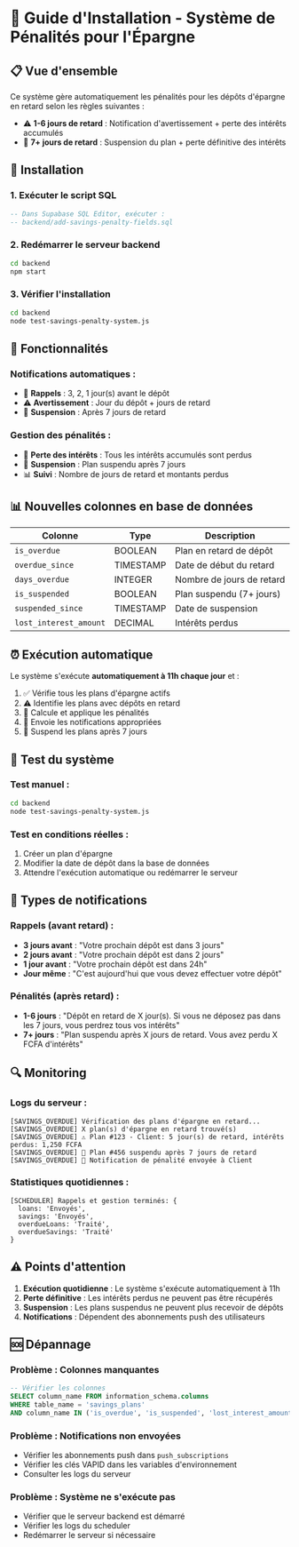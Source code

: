 # 🚨 Guide d'Installation - Système de Pénalités pour l'Épargne

## 📋 **Vue d'ensemble**

Ce système gère automatiquement les pénalités pour les dépôts d'épargne en retard selon les règles suivantes :

- ⚠️ **1-6 jours de retard** : Notification d'avertissement + perte des intérêts accumulés
- 🚫 **7+ jours de retard** : Suspension du plan + perte définitive des intérêts

## 🚀 **Installation**

### **1. Exécuter le script SQL**
```sql
-- Dans Supabase SQL Editor, exécuter :
-- backend/add-savings-penalty-fields.sql
```

### **2. Redémarrer le serveur backend**
```bash
cd backend
npm start
```

### **3. Vérifier l'installation**
```bash
cd backend
node test-savings-penalty-system.js
```

## 🔧 **Fonctionnalités**

### **Notifications automatiques :**
- 📱 **Rappels** : 3, 2, 1 jour(s) avant le dépôt
- ⚠️ **Avertissement** : Jour du dépôt + jours de retard
- 🚨 **Suspension** : Après 7 jours de retard

### **Gestion des pénalités :**
- 💸 **Perte des intérêts** : Tous les intérêts accumulés sont perdus
- 🚫 **Suspension** : Plan suspendu après 7 jours
- 📊 **Suivi** : Nombre de jours de retard et montants perdus

## 📊 **Nouvelles colonnes en base de données**

| Colonne | Type | Description |
|---------|------|-------------|
| `is_overdue` | BOOLEAN | Plan en retard de dépôt |
| `overdue_since` | TIMESTAMP | Date de début du retard |
| `days_overdue` | INTEGER | Nombre de jours de retard |
| `is_suspended` | BOOLEAN | Plan suspendu (7+ jours) |
| `suspended_since` | TIMESTAMP | Date de suspension |
| `lost_interest_amount` | DECIMAL | Intérêts perdus |

## ⏰ **Exécution automatique**

Le système s'exécute **automatiquement à 11h chaque jour** et :

1. ✅ Vérifie tous les plans d'épargne actifs
2. ⚠️ Identifie les plans avec dépôts en retard
3. 💸 Calcule et applique les pénalités
4. 📱 Envoie les notifications appropriées
5. 🚫 Suspend les plans après 7 jours

## 🧪 **Test du système**

### **Test manuel :**
```bash
cd backend
node test-savings-penalty-system.js
```

### **Test en conditions réelles :**
1. Créer un plan d'épargne
2. Modifier la date de dépôt dans la base de données
3. Attendre l'exécution automatique ou redémarrer le serveur

## 📱 **Types de notifications**

### **Rappels (avant retard) :**
- **3 jours avant** : "Votre prochain dépôt est dans 3 jours"
- **2 jours avant** : "Votre prochain dépôt est dans 2 jours"  
- **1 jour avant** : "Votre prochain dépôt est dans 24h"
- **Jour même** : "C'est aujourd'hui que vous devez effectuer votre dépôt"

### **Pénalités (après retard) :**
- **1-6 jours** : "Dépôt en retard de X jour(s). Si vous ne déposez pas dans les 7 jours, vous perdrez tous vos intérêts"
- **7+ jours** : "Plan suspendu après X jours de retard. Vous avez perdu X FCFA d'intérêts"

## 🔍 **Monitoring**

### **Logs du serveur :**
```
[SAVINGS_OVERDUE] Vérification des plans d'épargne en retard...
[SAVINGS_OVERDUE] X plan(s) d'épargne en retard trouvé(s)
[SAVINGS_OVERDUE] ⚠️ Plan #123 - Client: 5 jour(s) de retard, intérêts perdus: 1,250 FCFA
[SAVINGS_OVERDUE] 🚨 Plan #456 suspendu après 7 jours de retard
[SAVINGS_OVERDUE] 📱 Notification de pénalité envoyée à Client
```

### **Statistiques quotidiennes :**
```
[SCHEDULER] Rappels et gestion terminés: {
  loans: 'Envoyés',
  savings: 'Envoyés', 
  overdueLoans: 'Traité',
  overdueSavings: 'Traité'
}
```

## ⚠️ **Points d'attention**

1. **Exécution quotidienne** : Le système s'exécute automatiquement à 11h
2. **Perte définitive** : Les intérêts perdus ne peuvent pas être récupérés
3. **Suspension** : Les plans suspendus ne peuvent plus recevoir de dépôts
4. **Notifications** : Dépendent des abonnements push des utilisateurs

## 🆘 **Dépannage**

### **Problème : Colonnes manquantes**
```sql
-- Vérifier les colonnes
SELECT column_name FROM information_schema.columns 
WHERE table_name = 'savings_plans' 
AND column_name IN ('is_overdue', 'is_suspended', 'lost_interest_amount');
```

### **Problème : Notifications non envoyées**
- Vérifier les abonnements push dans `push_subscriptions`
- Vérifier les clés VAPID dans les variables d'environnement
- Consulter les logs du serveur

### **Problème : Système ne s'exécute pas**
- Vérifier que le serveur backend est démarré
- Vérifier les logs du scheduler
- Redémarrer le serveur si nécessaire
